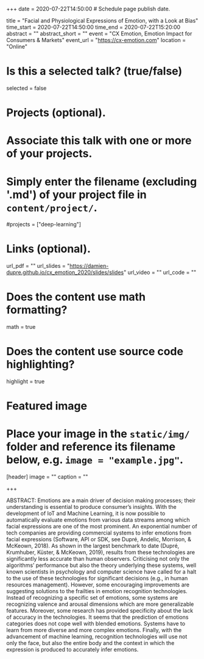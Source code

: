 +++
date = 2020-07-22T14:50:00  # Schedule page publish date.

title = "Facial and Physiological Expressions of Emotion, with a Look at Bias"
time_start = 2020-07-22T14:50:00
time_end = 2020-07-22T15:20:00
abstract = ""
abstract_short = ""
event = "CX Emotion, Emotion Impact for Consumers & Markets"
event_url = "https://cx-emotion.com"
location = "Online"

# Is this a selected talk? (true/false)
selected = false

# Projects (optional).
#   Associate this talk with one or more of your projects.
#   Simply enter the filename (excluding '.md') of your project file in `content/project/`.
#projects = ["deep-learning"]

# Links (optional).
url_pdf = ""
url_slides = "https://damien-dupre.github.io/cx_emotion_2020/slides/slides"
url_video = ""
url_code = ""

# Does the content use math formatting?
math = true

# Does the content use source code highlighting?
highlight = true

# Featured image
# Place your image in the `static/img/` folder and reference its filename below, e.g. `image = "example.jpg"`.
[header]
image = ""
caption = ""

+++

ABSTRACT: Emotions are a main driver of decision making processes; their understanding is essential to produce consumer’s insights. With the development of IoT and Machine Learning, it is now possible to automatically evaluate emotions from various data streams among which facial expressions are one of the most prominent. An exponential number of tech companies are providing commercial systems to infer emotions from facial expressions (Software, API or SDK, see Dupré, Andelic, Morrison, & McKeown, 2018). As shown in the largest benchmark to date (Dupré, Krumhuber, Küster, & McKeown, 2019), results from these technologies are significantly less accurate than human observers. Criticising not only the algorithms’ performance but also the theory underlying these systems, well known scientists in psychology and computer science have called for a halt to the use of these technologies for significant decisions (e.g., in human resources management). However, some encouraging improvements are suggesting solutions to the frailties in emotion recognition technologies. Instead of recognizing a specific set of emotions, some systems are recognizing valence and arousal dimensions which are more generalizable features. Moreover, some research has provided specificity about the lack of accuracy in the technologies. It seems that the prediction of emotions categories does not cope well with blended emotions. Systems have to learn from more diverse and more complex emotions. Finally, with the advancement of machine learning, recognition technologies will use not only the face, but also the entire body and the context in which the expression is produced to accurately infer emotions.
